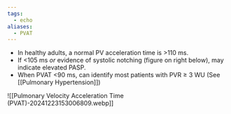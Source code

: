 ```yaml
---
tags:
  - echo
aliases:
  - PVAT
---
```

- In healthy adults, a normal PV acceleration time is >110 ms.
- If <105 ms _or_ evidence of systolic notching (figure on right below), may indicate elevated PASP.
- When PVAT <90 ms, can identify most patients with PVR ≥ 3 WU (See [[Pulmonary Hypertension]])

![[Pulmonary Velocity Acceleration Time (PVAT)-20241223153006809.webp]]